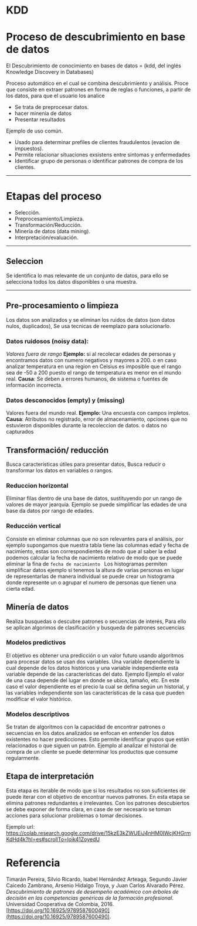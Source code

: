 # KDD

# Proceso de descubrimiento en base de datos

El Descubrimiento de conocimiento en bases de datos = (kdd, del inglés Knowledge Discovery in Databases)

Proceso automático en el cual se combina descubrimiento y análisis. Proce que consiste en extraer patrones en forma de reglas o funciones, a partir de los datos, para que el usuario los analice 


- Se trata de preprocesar datos.
- hacer minenia de datos
- Presentar resultados

Ejemplo de uso común.
- Usado para determinar prefiles de clientes fraudulentos (evacion de impuestos).
- Permite relacionar situaciones exsistens entre sintomas y enfermedades
- Identificar grupo de personas o identificar patrones de compra de los clientes. 
---

# Etapas del proceso 
- Selección.
- Preprocesamiento/Limpieza.
- Transformación/Reducción.
- Minería de datos (data mining).
- Interpretación/evaluación.

---
## Seleccion

Se identifica lo mas relevante de un conjunto de datos, para ello se  selecciona todos los datos disponibles o una muestra. 

---
## Pre-procesamiento o limpieza 

Los datos son analizados y se eliminan los ruidos de datos (son datos nulos, duplicados), Se usa tecnicas de reemplazo para solucionarlo. 



### Datos ruidosos (noisy data):
*Valores fuera de rango*
	**Ejemplo:**
	 si al recolecar edades de personas y encontramos datos con numero negativos y mayores a 200. o en caso analizar temperatura en una region en Celsius es imposible que el rango sea de -50 a 200 puesto el rango de temperatura es menor en el mundo real. 
	**Causa**:
	 Se deben a errores humanos, de sistema o fuentes de información incorrecta.

### Datos desconocidos (empty) y (missing)
 Valores fuera del mundo real.
	**Ejemplo:**
	 Una encuesta con campos impletos.
	**Causa**:
	 Atributos no registrado, error de almacenamiento, opciones que no estuvieron disponibles durante la recoleccion de datos.
	 o datos no capturados


## Transformación/ reducción 

Busca características útiles para presentar datos,
Busca reducir o transformar los datos en variables o rangos.

### Reduccion horizontal
Eliminar filas dentro de una base de datos, sustituyendo por un rango de valores de mayor jearquia. Ejemplo se puede simplificar las edades de una base da datos por rango de edades.

### Reducción vertical
Consiste en eliminar columnas que no son relevantes para el análisis, por ejemplo supongamos que nuestra tabla tiene las columnas edad y fecha de nacimiento, estas son correspondientes de modo que al saber la edad podemos calcular la fecha de nacimiento relativo de modo que se puede eliminar la fina de `fecha de nacimiento `
Los histogramas permiten simplificar  datos ejemplo si tenemos la altura de varias personas en lugar de representarlas de manera individual se puede crear un histograma donde represente un o agrupar el numero de personas que tienen una cierta edad.

## Minería de datos 
Realiza busquedas o descubre patrones o secuencias de interés, 
Para ello se aplican algorimos de clasificación y busqueda de patrones secuencias 

### Modelos predictivos
El objetivo es obtener una predicción o un valor futuro usando algoritmos para procesar datos se usan dos variables. Una variable dependiente la cual depende de los datos históricos y una variable independiente esta variable depende de las características del dato.
Ejemplo Ejemplo el valor de una casa depende del lugar en donde se ubica, tamaño, etc. En este caso el valor dependiente es el precio la cual se defina según un historial, y las variables independiente son las características de la casa que pueden modificar el valor histórico.

### Modelos descriptivos
Se tratan de algoritmos  con la capacidad de encontrar patrones o secuencias en los datos analizados se enfocan en entender los datos existentes no hacer predicciones. Esto permite identificar grupos que están relacionados o que siguen un patrón. 
Ejemplo al analizar el historial de compra de un cliente se puede determinar los productos que consume regularmente.

## Etapa de interpretación 
Esta etapa es iterable de modo que si los resultados no son suficientes de puede iterar con el objetivo de encontrar nuevos patrones. En esta etapa se elimina patrones redundantes e irrelevantes. Con los patrones descubiertos se debe exponer de forma clara, en case de ser necesario se toman acciones para solucionar problemas o tomar decisiones.

Ejemplo 
url: https://colab.research.google.com/drive/15kzE3kZWUEiJ4nHM0IWcjKHGrmKdHd4k?hl=es#scrollTo=lojk41ZoyedU


# Referencia
Timarán Pereira, Silvio Ricardo, Isabel Hernández Arteaga, Segundo Javier Caicedo Zambrano, Arsenio Hidalgo Troya, y Juan Carlos Alvarado Pérez. _Descubrimiento de patrones de desempeño académico con árboles de decisión en las competencias genéricas de la formación profesional_. Universidad Cooperativa de Colombia, 2016. [https://doi.org/10.16925/9789587600490](https://doi.org/10.16925/9789587600490).
